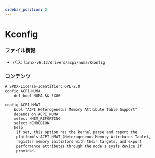 ```yaml
---
sidebar_position: 2
---
```

# Kconfig

### ファイル情報

- パス: `linux-v6.12/drivers/acpi/numa/Kconfig`

### コンテンツ

```txt
# SPDX-License-Identifier: GPL-2.0
config ACPI_NUMA
	def_bool NUMA && !X86

config ACPI_HMAT
	bool "ACPI Heterogeneous Memory Attribute Table Support"
	depends on ACPI_NUMA
	select HMEM_REPORTING
	select MEMREGION
	help
	 If set, this option has the kernel parse and report the
	 platform's ACPI HMAT (Heterogeneous Memory Attributes Table),
	 register memory initiators with their targets, and export
	 performance attributes through the node's sysfs device if
	 provided.

```
